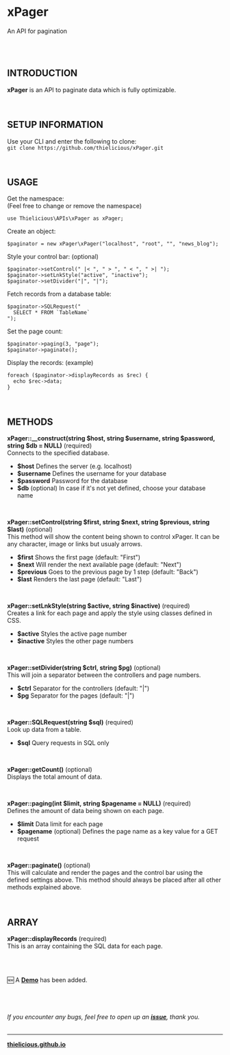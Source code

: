 # xPager
An API for pagination

<br>
<br>

## INTRODUCTION

**xPager** is an API to paginate data which is fully optimizable.

<br>

## SETUP INFORMATION

Use your CLI and enter the following to clone:<br>
`git clone https://github.com/thielicious/xPager.git`

<br>

## USAGE

Get the namespace:<br>
(Feel free to change or remove the namespace)<br>
```
use Thielicious\APIs\xPager as xPager;
```

Create an object:
```
$paginator = new xPager\xPager("localhost", "root", "", "news_blog");
```
Style your control bar: (optional)<br>
```
$paginator->setControl(" |< ", " > ", " < ", " >| ");
$paginator->setLnkStyle("active", "inactive");
$paginator->setDivider("|", "|");
```

Fetch records from a database table:<br>
```
$paginator->SQLRequest("
  SELECT * FROM `TableName`
");
```

Set the page count:<br>
```
$paginator->paging(3, "page");
$paginator->paginate();
```

Display the records: (example)<br>
```
foreach ($paginator->displayRecords as $rec) {
  echo $rec->data;
}
```

<br>

## METHODS

**xPager::__construct(string $host, string $username, string $password, string $db = NULL)** (required)<br>
Connects to the specified database.<br>
* **$host** Defines the server (e.g. localhost)<br>
* **$username** Defines the username for your database<br>
* **$password** Password for the database<br>
* **$db** (optional) In case if it's not yet defined, choose your database name<br>

<br>

**xPager::setControl(string $first, string $next, string $previous, string $last)** (optional)<br>
This method will show the content being shown to control xPager. It can be any character, image or links but usualy arrows.<br>
* **$first** Shows the first page (default: "First")<br>
* **$next** Will render the next available page (default: "Next")<br>
* **$previous** Goes to the previous page by 1 step (default: "Back")<br>
* **$last** Renders the last page (default: "Last")<br>

<br>

**xPager::setLnkStyle(string $active, string $inactive)** (required)<br>
Creates a link for each page and apply the style using classes defined in CSS.<br>
* **$active** Styles the active page number<br>
* **$inactive** Styles the other page numbers<br>

<br>

**xPager::setDivider(string $ctrl, string $pg)** (optional)<br>
This will join a separator between the controllers and page numbers.<br>
* **$ctrl** Separator for the controllers (default: "|")<br>
* **$pg** Separator for the pages (default: "|")<br>

<br>

**xPager::SQLRequest(string $sql)** (required)<br>
Look up data from a table.<br>
* **$sql** Query requests in SQL only<br>

<br>

**xPager::getCount()** (optional)<br>
Displays the total amount of data.<br>

<br>

**xPager::paging(int $limit, string $pagename = NULL)** (required)<br>
Defines the amount of data being shown on each page.<br>
* **$limit** Data limit for each page<br>
* **$pagename** (optional) Defines the page name as a key value for a GET request<br>

<br>

**xPager::paginate()** (optional)<br>
This will calculate and render the pages and the control bar using the defined settings above. This method should always be placed after all other methods explained above.<br>

<br>

## ARRAY

**xPager::displayRecords** (required)<br>
This is an array containing the SQL data for each page.<br>

<br>
<br>

:new: A **[Demo](https://github.com/thielicious/xPager/tree/master/demo)** has been added.

<br>
<br>

###### If you encounter any bugs, feel free to open up an **[issue](https://github.com/thielicious/xPager/issues)**, thank you.

---
**[thielicious.github.io](http://thielicious.github.io)**
